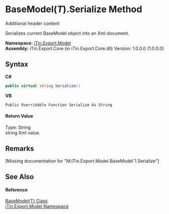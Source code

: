 # BaseModel(*T*).Serialize Method 
Additional header content 

Serializes current BaseModel object into an Xml document.

**Namespace:**&nbsp;<a href="N_iTin_Export_Model">iTin.Export.Model</a><br />**Assembly:**&nbsp;iTin.Export.Core (in iTin.Export.Core.dll) Version: 1.0.0.0 (1.0.0.0)

## Syntax

**C#**<br />
``` C#
public virtual string Serialize()
```

**VB**<br />
``` VB
Public Overridable Function Serialize As String
```


#### Return Value
Type: String<br />string Xml value.

## Remarks
\[Missing <remarks> documentation for "M:iTin.Export.Model.BaseModel`1.Serialize"\]

## See Also


#### Reference
<a href="T_iTin_Export_Model_BaseModel_1">BaseModel(T) Class</a><br /><a href="N_iTin_Export_Model">iTin.Export.Model Namespace</a><br />
